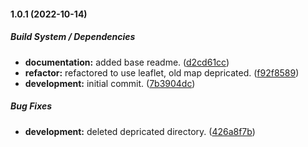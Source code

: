 #### 1.0.1 (2022-10-14)

##### Build System / Dependencies

* **documentation:**  added base readme. ([d2cd61cc](https://github.com/Project-Ullr/ullr-concepts/commit/d2cd61cc0d30285c1e39ed8c7b87270e0beee766))
* **refactor:**  refactored to use leaflet, old map depricated. ([f92f8589](https://github.com/Project-Ullr/ullr-concepts/commit/f92f8589bb13ae085009fa29af88771f066209f9))
* **development:**  initial commit. ([7b3904dc](https://github.com/Project-Ullr/ullr-concepts/commit/7b3904dc982005d7c6be140f7ed682a65b36c6a1))

##### Bug Fixes

* **development:**  deleted depricated directory. ([426a8f7b](https://github.com/Project-Ullr/ullr-concepts/commit/426a8f7b219ea9c063bd1717dab7939e39aa791d))

